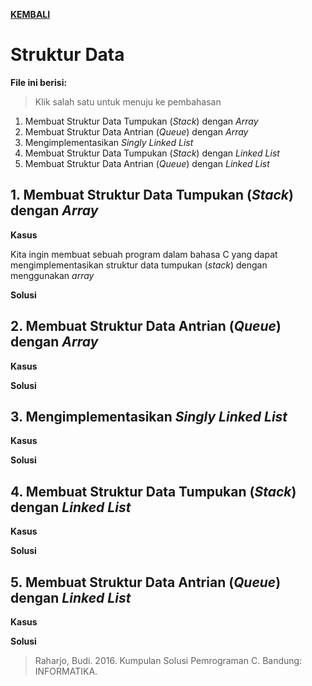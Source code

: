 [**KEMBALI**](../README.md)

# Struktur Data

**File ini berisi:**

> Klik salah satu untuk menuju ke pembahasan

1. Membuat Struktur Data Tumpukan (*Stack*) dengan *Array*
2. Membuat Struktur Data Antrian (*Queue*) dengan *Array*
3. Mengimplementasikan *Singly Linked List*
4. Membuat Struktur Data Tumpukan (*Stack*) dengan *Linked List*
5. Membuat Struktur Data Antrian (*Queue*) dengan *Linked List*

## 1. Membuat Struktur Data Tumpukan (*Stack*) dengan *Array*

**Kasus**

Kita ingin membuat sebuah program dalam bahasa C yang dapat mengimplementasikan struktur data tumpukan (*stack*) dengan menggunakan *array*

**Solusi**

## 2. Membuat Struktur Data Antrian (*Queue*) dengan *Array*

**Kasus**

**Solusi**

## 3. Mengimplementasikan *Singly Linked List*

**Kasus**

**Solusi**

## 4. Membuat Struktur Data Tumpukan (*Stack*) dengan *Linked List*

**Kasus**

**Solusi**

## 5. Membuat Struktur Data Antrian (*Queue*) dengan *Linked List*

**Kasus**

**Solusi**

> Raharjo, Budi. 2016. Kumpulan Solusi Pemrograman C. Bandung: INFORMATIKA.

